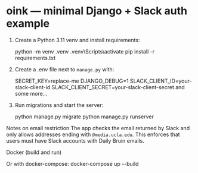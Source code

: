 # oink — minimal Django + Slack auth example

1. Create a Python 3.11 venv and install requirements:

   python -m venv .venv
   .venv\Scripts\activate
   pip install -r requirements.txt

2. Create a .env file next to `manage.py` with:

   SECRET_KEY=replace-me
   DJANGO_DEBUG=1
   SLACK_CLIENT_ID=your-slack-client-id
   SLACK_CLIENT_SECRET=your-slack-client-secret
   and some more...

3. Run migrations and start the server:

   python manage.py migrate
   python manage.py runserver


Notes on email restriction
The app checks the email returned by Slack and only allows addresses ending with `@media.ucla.edu`.
This enforces that users must have Slack accounts with Daily Bruin emails.

Docker (build and run)

Or with docker-compose:
docker-compose up --build

